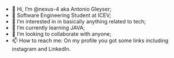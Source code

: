 - 👋 Hi, I’m @nexus-4 aka Antonio Gleyser;
-  🔋 Software Engineering Student at ICEV;
- 👀 I’m interested in in basically anything related to tech;
- 🌱 I’m currently learning JAVA;
- 💞️ I’m looking to collaborate with anyone;
- 📫 How to reach me: On my profile you got some links including instagram and LinkedIn.
